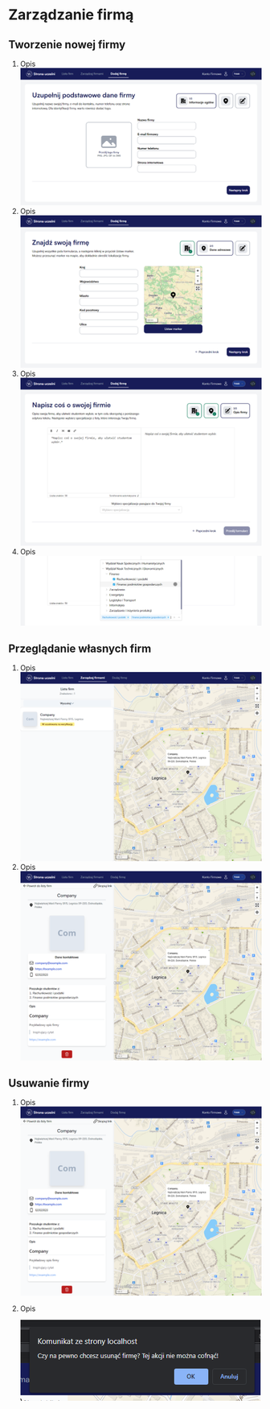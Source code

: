 # Zarządzanie firmą

## Tworzenie nowej firmy
1. Opis
   ![Krok pierwszy](./images/manage-company/tworzenie-bazowe.png)
2. Opis
   ![Krok drugi](./images/manage-company/tworzenie-adres.png)
3. Opis
   ![Krok trzeci](./images/manage-company/tworzenie-opis.png)
4. Opis
   ![Krok czwarty](./images/manage-company/tworzenie-specjalnosci.png)
## Przeglądanie własnych firm
1. Opis
   ![Krok pierwszy](./images/manage-company/zarzadzanie-lista.png)
2. Opis
   ![Krok drugi](./images/manage-company/zarzadzanie-firma.png)
## Usuwanie firmy
1. Opis
   ![Krok pierwszy](./images/manage-company/zarzadzanie-firma.png)
2. Opis
   
   ![Krok drugi](./images/manage-company/zarzadzanie-usun.png)